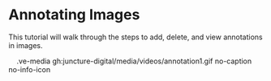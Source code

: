 
# Annotating Images

This tutorial will walk through the steps to add, delete, and view annotations in images.

<ve-modal label="Adding An Annotation" button-icon="play-circle" style="margin-left:1rem;">
.ve-media gh:juncture-digital/media/videos/annotation1.gif no-caption no-info-icon
</ve-modal>